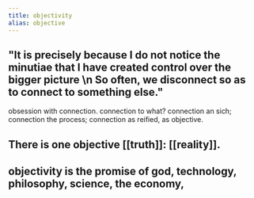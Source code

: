 ```yaml
---
title: objectivity
alias: objective
---
```


## "It is precisely because I do not notice the minutiae that I have created control over the bigger picture \\n So often, we disconnect so as to connect to something else."
obsession with connection. connection to what? connection an sich; connection the process; connection as reified, as objective.
## There is one objective [[truth]]: [[reality]].
## objectivity is the promise of god, technology, philosophy, science, the economy,
